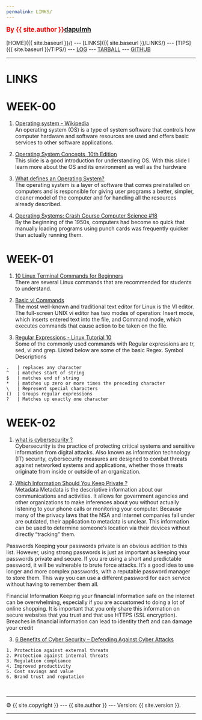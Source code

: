 ```yaml
---
permalink: LINKS/
---
```

<span style="color:red; font-weight:bold; font-size:larger;">By {{ site.author }}[dapulmh](https://github.com/dapulmh/os222)</span>
<br><br>
[HOME]({{ site.baseurl }}/) ---
[LINKS]({{ site.baseurl }}/LINKS/) ---
[TIPS]({{ site.baseurl }}/TIPS/) ---
[LOG](https://dapulmh.github.io/os222/TXT/mylog.txt) ---
[TARBALL](https://os.vlsm.org/Log/dapulmh.tar.bz2.txt) ---
[GITHUB](https://github.com/dapulmh/os222)
<br>
<hr>

# LINKS

# WEEK-00

1. [Operating system - Wikipedia](https://en.wikipedia.org/wiki/Operating_system)<br>
An operating system (OS) is a type of system software that controls how computer hardware 
and software resources are used and offers basic services to other software applications.

2. [Operating System Concepts, 10th Edition](https://www.os-book.com/OS10/slide-dir/PPTX-dir/ch1.pptx)<br>
This slide is a good introduction for understanding OS. With this slide I learn 
more about the OS and its environment as well as the hardware

3. [What defines an Operating System?](https://rahmatm.samik-ibrahim.vlsm.org/2021/07/what-defines-operating-system.html)<br>
The operating system is a layer of software that comes preinstalled on computers 
and is responsible for giving user programs a better, simpler, cleaner model of 
the computer and for handling all the resources already described.

4. [Operating Systems: Crash Course Computer Science #18](https://www.youtube.com/watch?v=26QPDBe-NB8)<br>
By the beginning of the 1950s, computers had become so quick that manually loading 
programs using punch cards was frequently quicker than actually running them. 


# WEEK-01

1. [10 Linux Terminal Commands for Beginners](https://www.youtube.com/watch?v=CpTfQ-q6MPU)<br>
There are several Linux commands that are recommended for students to understand. 

2. [Basic vi Commands](https://www.cs.colostate.edu/helpdocs/vi.html)<br>
The most well-known and traditional text editor for Linux is the VI editor. The 
full-screen UNIX vi editor has two modes of operation: Insert mode, which inserts 
entered text into the file, and Command mode, which executes commands that cause 
action to be taken on the file.

3. [Regular Expressions - Linux Tutorial 10](https://www.youtube.com/watch?v=mpyCeSvGh-M)<br>
Some of the commonly used commands with Regular expressions are tr, sed, vi and grep. 
Listed below are some of the basic Regex.
Symbol	Descriptions
```
.	| replaces any character
^	| matches start of string
$	| matches end of string
*	| matches up zero or more times the preceding character
\	| Represent special characters
()	| Groups regular expressions
?	| Matches up exactly one character
```

# WEEK-02

1. [what is cybersecurity ?](https://www.ibm.com/topics/cybersecurity)<br>
Cybersecurity is the practice of protecting critical systems and sensitive information from digital attacks. Also known as information technology (IT) security, cybersecurity measures are designed to combat threats against networked systems and applications, whether those threats originate from inside or outside of an organization.

2. [Which Information Should You Keep Private ? ](http://choosetoencrypt.com/privacy/complete-beginners-guide-to-internet-safety-privacy/)<br>
Metadata
Metadata is the descriptive information about our communications and activities. It allows for government agencies and other organizations to make inferences about you without actually listening to your phone calls or monitoring your computer. Because many of the privacy laws that the NSA and internet companies fall under are outdated, their application to metadata is unclear. This information can be used to determine someone’s location via their devices without directly “tracking” them.

Passwords
Keeping your passwords private is an obvious addition to this list. However, using strong passwords is just as important as keeping your passwords private and secure. If you are using a short and predictable password, it will be vulnerable to brute force attacks. It’s a good idea to use longer and more complex passwords, with a reputable password manager to store them. This way you can use a different password for each service without having to remember them all.

Financial Information
Keeping your financial information safe on the internet can be overwhelming, especially if you are accustomed to doing a lot of online shopping. It is important that you only share this information on secure websites that you trust and that use HTTPS (SSL encryption). Breaches in financial information can lead to identity theft and can damage your credit

3. [6 Benefits of Cyber Security – Defending Against Cyber Attacks](https://deandorton.com/cyber-security-benefits/)<br>

```
1. Protection against external threats
2. Protection against internal threats
3. Regulation compliance
4. Improved productivity
5. Cost savings and value
6. Brand trust and reputation
```

<br>
<hr>
&copy; {{ site.copyright }} --- {{ site.author }} --- Version: {{ site.version }}.
<hr>
<br>

